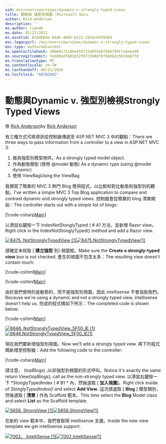 ```yaml
---
uid: mvc/overview/views/dynamic-v-strongly-typed-views
title: 動態與 強型別視圖 |Microsoft Docs
author: Rick-Anderson
description: ''
ms.author: riande
ms.date: 01/27/2011
ms.assetid: 0cbd88da-0da6-4605-b222-2835c6478304
msc.legacyurl: /mvc/overview/views/dynamic-v-strongly-typed-views
msc.type: authoredcontent
ms.openlocfilehash: 30b84c71c86e455f15a659abf566750f1c6eea90
ms.sourcegitcommit: feb88edfb01b32f6fc9488f0f0ddb3c5b34e6ff0
ms.translationtype: MT
ms.contentlocale: zh-TW
ms.lasthandoff: 08/21/2020
ms.locfileid: "88702942"
---
```

# <a name="dynamic-v-strongly-typed-views"></a><span data-ttu-id="c688a-103">動態與</span><span class="sxs-lookup"><span data-stu-id="c688a-103">Dynamic v.</span></span> <span data-ttu-id="c688a-104">強型別檢視</span><span class="sxs-lookup"><span data-stu-id="c688a-104">Strongly Typed Views</span></span>

<span data-ttu-id="c688a-105">依 [Rick Anderson](https://twitter.com/RickAndMSFT)</span><span class="sxs-lookup"><span data-stu-id="c688a-105">by [Rick Anderson](https://twitter.com/RickAndMSFT)</span></span>

<span data-ttu-id="c688a-106">有三種方式可將資訊從控制器傳遞至 ASP.NET MVC 3 中的觀點：</span><span class="sxs-lookup"><span data-stu-id="c688a-106">There are three ways to pass information from a controller to a view in ASP.NET MVC 3:</span></span>

1. <span data-ttu-id="c688a-107">做為強型別模型物件。</span><span class="sxs-lookup"><span data-stu-id="c688a-107">As a strongly typed model object.</span></span>
2. <span data-ttu-id="c688a-108">作為動態類型 (使用 @model 動態) </span><span class="sxs-lookup"><span data-stu-id="c688a-108">As a dynamic type (using @model dynamic)</span></span>
3. <span data-ttu-id="c688a-109">使用 ViewBag</span><span class="sxs-lookup"><span data-stu-id="c688a-109">Using the ViewBag</span></span>

<span data-ttu-id="c688a-110">我撰寫了簡單的 MVC 3 熱門 Blog 應用程式，以比較和對比動態和強型別的觀點。</span><span class="sxs-lookup"><span data-stu-id="c688a-110">I've written a simple MVC 3 Top Blog application to compare and contrast dynamic and strongly typed views.</span></span> <span data-ttu-id="c688a-111">控制器會從簡單的 blog 清單開始：</span><span class="sxs-lookup"><span data-stu-id="c688a-111">The controller starts out with a simple list of blogs:</span></span>

[!code-csharp[Main](dynamic-v-strongly-typed-views/samples/sample1.cs)]

<span data-ttu-id="c688a-112">以滑鼠右鍵按一下 IndexNotStonglyTyped ( # A1 方法，並新增 Razor view。</span><span class="sxs-lookup"><span data-stu-id="c688a-112">Right click in the IndexNotStonglyTyped() method and add a Razor view.</span></span>

<span data-ttu-id="c688a-113">[![8475. NotStronglyTypedView [1]](dynamic-v-strongly-typed-views/_static/image2.png)](dynamic-v-strongly-typed-views/_static/image1.png)</span><span class="sxs-lookup"><span data-stu-id="c688a-113">[![8475.NotStronglyTypedView[1]](dynamic-v-strongly-typed-views/_static/image2.png)](dynamic-v-strongly-typed-views/_static/image1.png)</span></span>

<span data-ttu-id="c688a-114">請確定未核取 [ **建立強型** 別] 視圖框。</span><span class="sxs-lookup"><span data-stu-id="c688a-114">Make sure the **Create a strongly-typed view** box is not checked.</span></span> <span data-ttu-id="c688a-115">產生的視圖不包含太多：</span><span class="sxs-lookup"><span data-stu-id="c688a-115">The resulting view doesn't contain much:</span></span>

[!code-cshtml[Main](dynamic-v-strongly-typed-views/samples/sample2.cshtml)]

[!code-cshtml[Main](dynamic-v-strongly-typed-views/samples/sample3.cshtml)]

<span data-ttu-id="c688a-116">由於我們使用的是動態的，而不是強型別視圖，因此 intellisense 不會協助我們。</span><span class="sxs-lookup"><span data-stu-id="c688a-116">Because we're using a dynamic and not a strongly typed view, intellisense doesn't help us.</span></span> <span data-ttu-id="c688a-117">完成的程式碼如下所示：</span><span class="sxs-lookup"><span data-stu-id="c688a-117">The completed code is shown below:</span></span>

[!code-cshtml[Main](dynamic-v-strongly-typed-views/samples/sample4.cshtml)]

<span data-ttu-id="c688a-118">[![6646. NotStronglyTypedView_5F00_IE [1]](dynamic-v-strongly-typed-views/_static/image4.png)](dynamic-v-strongly-typed-views/_static/image3.png)</span><span class="sxs-lookup"><span data-stu-id="c688a-118">[![6646.NotStronglyTypedView_5F00_IE[1]](dynamic-v-strongly-typed-views/_static/image4.png)](dynamic-v-strongly-typed-views/_static/image3.png)</span></span>

<span data-ttu-id="c688a-119">現在我們要新增強型別視圖。</span><span class="sxs-lookup"><span data-stu-id="c688a-119">Now we'll add a strongly typed view.</span></span> <span data-ttu-id="c688a-120">將下列程式碼新增至控制器：</span><span class="sxs-lookup"><span data-stu-id="c688a-120">Add the following code to the controller:</span></span>

[!code-csharp[Main](dynamic-v-strongly-typed-views/samples/sample5.cs)]

<span data-ttu-id="c688a-121">請注意， (topBlogs) ;以非強型別視圖的形式呼叫。</span><span class="sxs-lookup"><span data-stu-id="c688a-121">Notice it's exactly the same return View(topBlogs); call as the non-strongly typed view.</span></span> <span data-ttu-id="c688a-122">以滑鼠右鍵按一下 \*StonglyTypedIndex ( # B1 \* 內，然後選取 [ **加入視圖**]。</span><span class="sxs-lookup"><span data-stu-id="c688a-122">Right click inside of *StonglyTypedIndex()* and select **Add View**.</span></span> <span data-ttu-id="c688a-123">這次請選取 [ **Blog** ] 模型類別，然後選取 [ **清單** ] 作為 Scaffold 範本。</span><span class="sxs-lookup"><span data-stu-id="c688a-123">This time select the **Blog** Model class and select **List** as the Scaffold template.</span></span>

<span data-ttu-id="c688a-124">[![5658. StrongView [1]](dynamic-v-strongly-typed-views/_static/image6.png)](dynamic-v-strongly-typed-views/_static/image5.png)</span><span class="sxs-lookup"><span data-stu-id="c688a-124">[![5658.StrongView[1]](dynamic-v-strongly-typed-views/_static/image6.png)](dynamic-v-strongly-typed-views/_static/image5.png)</span></span>

<span data-ttu-id="c688a-125">在新的 view 範本中，我們會取得 intellisense 支援。</span><span class="sxs-lookup"><span data-stu-id="c688a-125">Inside the new view template we get intellisense support.</span></span>

<span data-ttu-id="c688a-126">[![7002。 IntelliSense [1]](dynamic-v-strongly-typed-views/_static/image8.png)](dynamic-v-strongly-typed-views/_static/image7.png)</span><span class="sxs-lookup"><span data-stu-id="c688a-126">[![7002.IntelliSense[1]](dynamic-v-strongly-typed-views/_static/image8.png)](dynamic-v-strongly-typed-views/_static/image7.png)</span></span>
